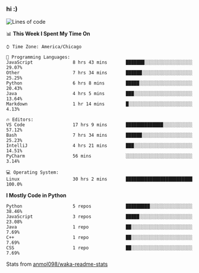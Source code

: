 ### hi :)

<!--START_SECTION:waka-->
![Lines of code](https://img.shields.io/badge/From%20Hello%20World%20I%27ve%20Written-767199%20lines%20of%20code-blue)

📊 **This Week I Spent My Time On** 

```text
⌚︎ Time Zone: America/Chicago

💬 Programming Languages: 
JavaScript               8 hrs 43 mins       ███████░░░░░░░░░░░░░░░░░░   29.07% 
Other                    7 hrs 34 mins       ██████░░░░░░░░░░░░░░░░░░░   25.25% 
Python                   6 hrs 8 mins        █████░░░░░░░░░░░░░░░░░░░░   20.43% 
Java                     4 hrs 5 mins        ███░░░░░░░░░░░░░░░░░░░░░░   13.64% 
Markdown                 1 hr 14 mins        █░░░░░░░░░░░░░░░░░░░░░░░░   4.13%

🔥 Editors: 
VS Code                  17 hrs 9 mins       ██████████████░░░░░░░░░░░   57.12% 
Bash                     7 hrs 34 mins       ██████░░░░░░░░░░░░░░░░░░░   25.23% 
IntelliJ                 4 hrs 21 mins       ███░░░░░░░░░░░░░░░░░░░░░░   14.51% 
PyCharm                  56 mins             ░░░░░░░░░░░░░░░░░░░░░░░░░   3.14%

💻 Operating System: 
Linux                    30 hrs 2 mins       █████████████████████████   100.0%

```

**I Mostly Code in Python** 

```text
Python                   5 repos             █████████░░░░░░░░░░░░░░░░   38.46% 
JavaScript               3 repos             █████░░░░░░░░░░░░░░░░░░░░   23.08% 
Java                     1 repo              ██░░░░░░░░░░░░░░░░░░░░░░░   7.69% 
C++                      1 repo              ██░░░░░░░░░░░░░░░░░░░░░░░   7.69% 
CSS                      1 repo              ██░░░░░░░░░░░░░░░░░░░░░░░   7.69%

```



<!--END_SECTION:waka-->

Stats from [anmol098/waka-readme-stats](https://github.com/anmol098/waka-readme-stats)